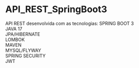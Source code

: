 # API_REST_SpringBoot3
API REST desenvolvida com as tecnologias: 
SPRING BOOT 3</br>
JAVA 17</br>
JPA/HIBERNATE</br>
LOMBOK</br>
MAVEN</br>
MYSQL/FLYWAY</br>
SPRING SECURITY</br>
JWT
